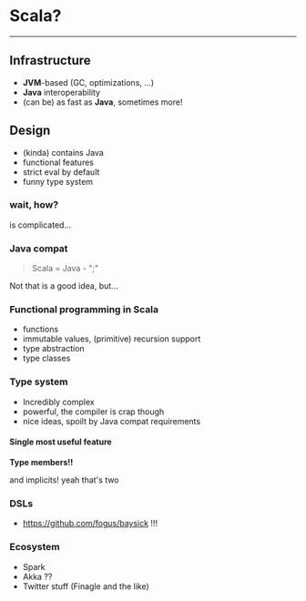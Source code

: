 # Scala?

----

## Infrastructure

- **JVM**-based (GC, optimizations, ...)
- **Java** interoperability
- (can be) as fast as **Java**, sometimes more!

## Design

- (kinda) contains Java
- functional features
- strict eval by default
- funny type system

### wait, how?

is complicated...

### Java compat

> Scala = Java - ";"

Not that is a good idea, but...

<!-- TODO use libs, syntax, same features -->

### Functional programming in Scala

- functions
- immutable values, (primitive) recursion support
- type abstraction
- type classes

### Type system

- Incredibly complex
- powerful, the compiler is crap though
- nice ideas, spoilt by Java compat requirements

<!-- TODO: funny type-level stuff goes here -->

#### Single most useful feature

**Type members!!**

and implicits! yeah that's two

### DSLs

- https://github.com/fogus/baysick !!!

### Ecosystem

- Spark
- Akka ??
- Twitter stuff (Finagle and the like)
